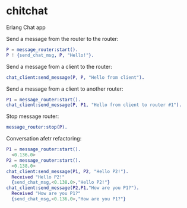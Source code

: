 chitchat
========

Erlang Chat app

Send a message from the router to the router:

```erlang
P = message_router:start().
P ! {send_chat_msg, P, "Hello!"}.
```

Send a message from a client to the router:

```erlang
chat_client:send_message(P, P, "Hello from client").
```

Send a message from a client to another router:
```erlang
P1 = message_router:start().
chat_client:send_message(P, P1, "Hello from client to router #1").
```

Stop message router:
```erlang
message_router:stop(P).
```

Conversation afetr refactoring:
```erlang
P1 = message_router:start().
  <0.136.0>
P2 = message_router:start().
  <0.138.0>
chat_client:send_message(P1, P2, "Hello P2!").
  Received "Hello P2!"
  {send_chat_msg,<0.138.0>,"Hello P2!"}
chat_client:send_message(P2,P1,"How are you P1?").
  Received "How are you P1?"
  {send_chat_msg,<0.136.0>,"How are you P1?"}
```

